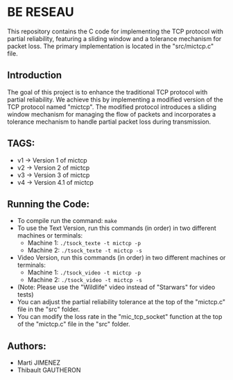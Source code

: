 # BE RESEAU
This repository contains the C code for implementing the TCP protocol with partial reliability, featuring a sliding window and a tolerance mechanism for packet loss. The primary implementation is located in the "src/mictcp.c" file.

## Introduction

The goal of this project is to enhance the traditional TCP protocol with partial reliability. We achieve this by implementing a modified version of the TCP protocol named "mictcp". The modified protocol introduces a sliding window mechanism for managing the flow of packets and incorporates a tolerance mechanism to handle partial packet loss during transmission.


## TAGS:
- v1 -> Version 1 of mictcp
- v2 -> Version 2 of mictcp
- v3 -> Version 3 of mictcp
- v4 -> Version 4.1 of mictcp

## Running the Code:
- To compile run the command: `make`
- To use the Text Version, run this commands (in order) in two different machines or terminals:
   - Machine 1: `./tsock_texte -t mictcp -p`
   - Machine 2: `./tsock_texte -t mictcp -s`
- Video Version, run this commands (in order) in two different machines or terminals:
   - Machine 1: `./tsock_video -t mictcp -p`
   - Machine 2: `./tsock_video -t mictcp -s`
- (Note: Please use the "Wildlife" video instead of "Starwars" for video tests)
- You can adjust the partial reliability tolerance at the top of the "mictcp.c" file in the "src" folder.
- You can modify the loss rate in the "mic_tcp_socket" function at the top of the "mictcp.c" file in the "src" folder.

## Authors:
- Marti JIMENEZ
- Thibault GAUTHERON
